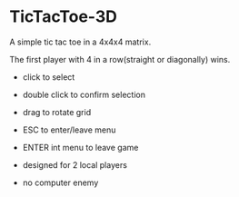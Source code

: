 # TicTacToe-3D
A simple tic tac toe in a 4x4x4 matrix.

The first player with 4 in a row(straight or diagonally) wins.


   - click to select

   - double click to confirm selection

   - drag to rotate grid

   - ESC to enter/leave menu
   
   - ENTER int menu to leave game
   
   - designed for 2 local players

   - no computer enemy
